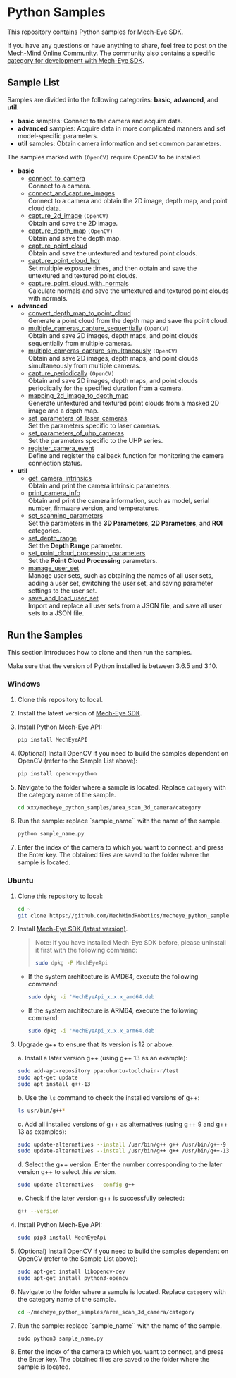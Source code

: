 # Python Samples

This repository contains Python samples for Mech-Eye SDK.

If you have any questions or have anything to share, feel free to post on the [Mech-Mind Online Community](https://community.mech-mind.com/). The community also contains a [specific category for development with Mech-Eye SDK](https://community.mech-mind.com/c/mech-eye-sdk-development/19).

## Sample List

Samples are divided into the following categories: **basic**, **advanced**, and **util**.

* **basic** samples: Connect to the camera and acquire data.
* **advanced** samples: Acquire data in more complicated manners and set model-specific parameters.
* **util** samples: Obtain camera information and set common parameters.

The samples marked with `(OpenCV)` require OpenCV to be installed.

* **basic**
  * [connect_to_camera](https://github.com/MechMindRobotics/mecheye_python_samples/tree/master/area_scan_3d_camera/basic/connect_to_camera.py)  
    Connect to a camera.
  * [connect_and_capture_images](https://github.com/MechMindRobotics/mecheye_python_samples/tree/master/area_scan_3d_camera/basic/connect_and_capture_images.py)  
    Connect to a camera and obtain the 2D image, depth map, and point cloud data.
  * [capture_2d_image](https://github.com/MechMindRobotics/mecheye_python_samples/tree/master/area_scan_3d_camera/basic/capture_2d_image.py) `(OpenCV)`  
    Obtain and save the 2D image.
  * [capture_depth_map](https://github.com/MechMindRobotics/mecheye_python_samples/tree/master/area_scan_3d_camera/basic/capture_depth_map.py) `(OpenCV)`  
    Obtain and save the depth map.
  * [capture_point_cloud](https://github.com/MechMindRobotics/mecheye_python_samples/tree/master/area_scan_3d_camera/basic/capture_point_cloud.py)  
    Obtain and save the untextured and textured point clouds.
  * [capture_point_cloud_hdr](https://github.com/MechMindRobotics/mecheye_python_samples/tree/master/area_scan_3d_camera/basic/capture_point_cloud_hdr.py)  
    Set multiple exposure times, and then obtain and save the untextured and textured point clouds.
  * [capture_point_cloud_with_normals](https://github.com/MechMindRobotics/mecheye_python_samples/tree/master/area_scan_3d_camera/basic/capture_point_cloud_with_normals.py)  
    Calculate normals and save the untextured and textured point clouds with normals.
* **advanced**
  * [convert_depth_map_to_point_cloud](https://github.com/MechMindRobotics/mecheye_python_samples/tree/master/area_scan_3d_camera/advanced/convert_depth_map_to_point_cloud.py)  
    Generate a point cloud from the depth map and save the point cloud.
  * [multiple_cameras_capture_sequentially](https://github.com/MechMindRobotics/mecheye_python_samples/tree/master/area_scan_3d_camera/advanced/multiple_cameras_capture_sequentially.py) `(OpenCV)`  
    Obtain and save 2D images, depth maps, and point clouds sequentially from multiple cameras.
  * [multiple_cameras_capture_simultaneously](https://github.com/MechMindRobotics/mecheye_python_samples/tree/master/area_scan_3d_camera/advanced/multiple_cameras_capture_simultaneously.py) `(OpenCV)`  
    Obtain and save 2D images, depth maps, and point clouds simultaneously from multiple cameras.
  * [capture_periodically](https://github.com/MechMindRobotics/mecheye_python_samples/tree/master/area_scan_3d_camera/advanced/capture_periodically.py) `(OpenCV)`  
    Obtain and save 2D images, depth maps, and point clouds periodically for the specified duration from a camera.
  * [mapping_2d_image_to_depth_map](https://github.com/MechMindRobotics/mecheye_python_samples/tree/master/area_scan_3d_camera/advanced/mapping_2d_image_to_depth_map.py)  
    Generate untextured and textured point clouds from a masked 2D image and a depth map.
  * [set_parameters_of_laser_cameras](https://github.com/MechMindRobotics/mecheye_python_samples/tree/master/area_scan_3d_camera/advanced/set_parameters_of_laser_cameras.py)  
    Set the parameters specific to laser cameras.
  * [set_parameters_of_uhp_cameras](https://github.com/MechMindRobotics/mecheye_python_samples/tree/master/area_scan_3d_camera/advanced/set_parameters_of_uhp_cameras.py)  
    Set the parameters specific to the UHP series.
  * [register_camera_event](https://github.com/MechMindRobotics/mecheye_python_samples/tree/master/area_scan_3d_camera/advanced/register_camera_event.py)  
    Define and register the callback function for monitoring the camera connection status.
* **util**
  * [get_camera_intrinsics](https://github.com/MechMindRobotics/mecheye_python_samples/tree/master/area_scan_3d_camera/util/get_camera_intrinsics.py)  
    Obtain and print the camera intrinsic parameters.
  * [print_camera_info](https://github.com/MechMindRobotics/mecheye_python_samples/tree/master/area_scan_3d_camera/util/print_camera_info.py)  
    Obtain and print the camera information, such as model, serial number, firmware version, and temperatures.
  * [set_scanning_parameters](https://github.com/MechMindRobotics/mecheye_python_samples/tree/master/area_scan_3d_camera/util/set_scanning_parameters.py)  
    Set the parameters in the **3D Parameters**, **2D Parameters**, and **ROI** categories.
  * [set_depth_range](https://github.com/MechMindRobotics/mecheye_python_samples/tree/master/area_scan_3d_camera/util/set_depth_range.py)  
    Set the **Depth Range** parameter.
  * [set_point_cloud_processing_parameters](https://github.com/MechMindRobotics/mecheye_python_samples/tree/master/area_scan_3d_camera/util/set_point_cloud_processing_parameters.py)  
    Set the **Point Cloud Processing** parameters.
  * [manage_user_set](https://github.com/MechMindRobotics/mecheye_python_samples/tree/master/area_scan_3d_camera/util/manage_user_set.py)  
    Manage user sets, such as obtaining the names of all user sets, adding a user set, switching the user set, and saving parameter settings to the user set.
  * [save_and_load_user_set](https://github.com/MechMindRobotics/mecheye_python_samples/tree/master/area_scan_3d_camera/util/save_and_load_user_set.py)  
    Import and replace all user sets from a JSON file, and save all user sets to a JSON file.

## Run the Samples

This section introduces how to clone and then run the samples.

Make sure that the version of Python installed is between 3.6.5 and 3.10.

### Windows

1. Clone this repository to local.
2. Install the latest version of [Mech-Eye SDK](https://downloads.mech-mind.com/?tab=tab-sdk).
3. Install Python Mech-Eye API:

   ```python
   pip install MechEyeAPI
   ```

4. (Optional) Install OpenCV if you need to build the samples dependent on OpenCV (refer to the Sample List above):

   ```python
   pip install opencv-python
   ```

5. Navigate to the folder where a sample is located. Replace `category` with the category name of the sample.

   ```sh
   cd xxx/mecheye_python_samples/area_scan_3d_camera/category
   ```

6. Run the sample: replace `sample_name`` with the name of the sample.

   ```python
   python sample_name.py
   ```

7. Enter the index of the camera to which you want to connect, and press the Enter key. The obtained files are saved to the folder where the sample is located.

### Ubuntu

1. Clone this repository to local:

   ```bash
   cd ~
   git clone https://github.com/MechMindRobotics/mecheye_python_samples.git
   ```

2. Install [Mech-Eye SDK (latest version)](https://downloads.mech-mind.com/?tab=tab-sdk).

   >Note: If you have installed Mech-Eye SDK before, please   uninstall it first with the following command:
   >
   >```bash
   >sudo dpkg -P MechEyeApi
   >```

   * If the system architecture is AMD64, execute the following   command:

     ```bash
     sudo dpkg -i 'MechEyeApi_x.x.x_amd64.deb'
     ```

   * If the system architecture is ARM64, execute the following   command:

     ```bash
     sudo dpkg -i 'MechEyeApi_x.x.x_arm64.deb'
     ```

3. Upgrade g++ to ensure that its version is 12 or above.

   a. Install a later version g++ (using g++ 13 as an example):

      ```bash
      sudo add-apt-repository ppa:ubuntu-toolchain-r/test
      sudo apt-get update
      sudo apt install g++-13
      ```

   b. Use the `ls` command to check the installed versions of g++:

      ```bash
      ls usr/bin/g++*
      ```

   c. Add all installed versions of g++ as alternatives (using g++ 9 and g++ 13 as examples):

      ```bash
      sudo update-alternatives --install /usr/bin/g++ g++ /usr/bin/g++-9 10
      sudo update-alternatives --install /usr/bin/g++ g++ /usr/bin/g++-13 20
      ```

   d. Select the g++ version. Enter the number corresponding to the later version g++ to select this version.

      ```bash
      sudo update-alternatives --config g++
      ```

   e. Check if the later version g++ is successfully selected:

      ```bash
      g++ --version
      ```

4. Install Python Mech-Eye API:

   ```bash
   sudo pip3 install MechEyeApi
   ```

5. (Optional) Install OpenCV if you need to build the samples dependent on OpenCV (refer to the Sample List above):

   ```bash
   sudo apt-get install libopencv-dev
   sudo apt-get install python3-opencv
   ```

6. Navigate to the folder where a sample is located. Replace `category` with the category name of the sample.

   ```bash
   cd ~/mecheye_python_samples/area_scan_3d_camera/category
   ```

7. Run the sample: replace `sample_name`` with the name of the sample.

   ```python
   sudo python3 sample_name.py
   ```

8. Enter the index of the camera to which you want to connect, and press the Enter key. The obtained files are saved to the folder where the sample is located.